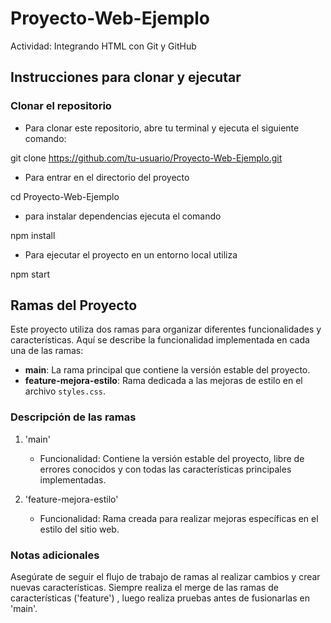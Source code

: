 # Proyecto-Web-Ejemplo
Actividad: Integrando HTML con Git y GitHub

## Instrucciones para clonar y ejecutar

### Clonar el repositorio

* Para clonar este repositorio, abre tu terminal y ejecuta el siguiente comando:

git clone https://github.com/tu-usuario/Proyecto-Web-Ejemplo.git

* Para entrar en el directorio del proyecto 

cd Proyecto-Web-Ejemplo

* para instalar dependencias ejecuta el comando 

npm install


* Para ejecutar el proyecto en un entorno local utiliza

npm start


## Ramas del Proyecto

Este proyecto utiliza dos ramas para organizar diferentes funcionalidades y características. Aquí se describe la funcionalidad implementada en cada una de las ramas:

- **main**: La rama principal que contiene la versión estable del proyecto.
- **feature-mejora-estilo**: Rama dedicada a las mejoras de estilo en el archivo `styles.css`.

### Descripción de las ramas

1. 'main'
   - Funcionalidad: Contiene la versión estable del proyecto, libre de errores conocidos y con todas las características principales implementadas.
   
2. 'feature-mejora-estilo'
   - Funcionalidad: Rama creada para realizar mejoras específicas en el estilo del sitio web.

### Notas adicionales

Asegúrate de seguir el flujo de trabajo de ramas al realizar cambios y crear nuevas características. Siempre realiza el merge de las ramas de características ('feature') , luego realiza pruebas antes de fusionarlas en 'main'.
